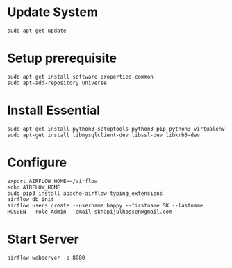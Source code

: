 # Update System
    sudo apt-get update
# Setup prerequisite
    sudo apt-get install software-properties-common
    sudo apt-add-repository universe
# Install Essential
    sudo apt-get install python3-setuptools python3-pip python3-virtualenv
    sudo apt-get install libmysqlclient-dev libssl-dev libkrb5-dev 
# Configure
    export AIRFLOW_HOME=~/airflow
    echo AIRFLOW_HOME
    sudo pip3 install apache-airflow typing_extensions
    airflow db init
    airflow users create --username happy --firstname SK --lastname  HOSSEN --role Admin --email skhapijulhossen@gmail.com
# Start Server
    airflow webserver -p 8080
